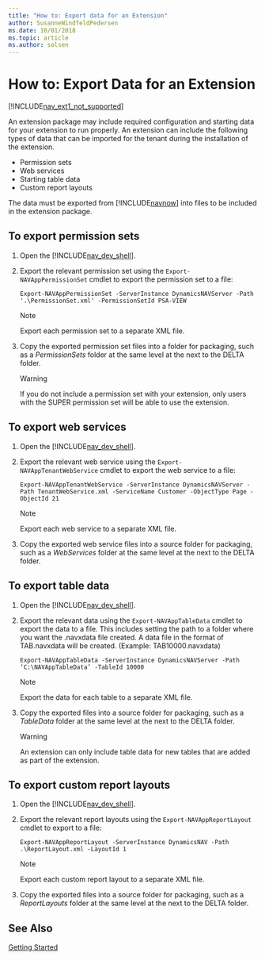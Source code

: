 ```yaml
---
title: "How to: Export data for an Extension"
author: SusanneWindfeldPedersen
ms.date: 10/01/2018
ms.topic: article
ms.author: solsen
---
```

# How to: Export Data for an Extension
[!INCLUDE[nav_ext1_not_supported](includes/nav_ext1_not_supported.md)]

An extension package may include required configuration and starting data for your extension to run properly. An extension can include the following types of data that can be imported for the tenant during the installation of the extension.  

- Permission sets
- Web services
- Starting table data
- Custom report layouts

The data must be exported from [!INCLUDE[navnow](includes/navnow_md.md)] into files to be included in the extension package.

## To export permission sets
1.	Open the [!INCLUDE[nav_dev_shell](includes/nav_dev_shell_md.md)].
2.	Export the relevant permission set using the `Export-NAVAppPermissionSet` cmdlet to export the permission set to a file:

    `Export-NAVAppPermissionSet -ServerInstance DynamicsNAVServer -Path '.\PermissionSet.xml' -PermissionSetId PSA-VIEW`

    > [!NOTE]  
    >  Export each permission set to a separate XML file.

3.	Copy the exported permission set files into a folder for packaging, such as a *PermissionSets* folder at the same level at the next to the DELTA folder.
    > [!WARNING]  
    > If you do not include a permission set with your extension, only users with the SUPER permission set will be able to use the extension.

## To export web services
1.	Open the [!INCLUDE[nav_dev_shell](includes/nav_dev_shell_md.md)].
2.	Export the relevant web service using the `Export-NAVAppTenantWebService` cmdlet to export the web service to a file:

    `Export-NAVAppTenantWebService -ServerInstance DynamicsNAVServer -Path TenantWebService.xml -ServiceName Customer -ObjectType Page -ObjectId 21`

    > [!NOTE]  
    >  Export each web service to a separate XML file.

3.	Copy the exported web service files into a source folder for packaging, such as a *WebServices* folder at the same level at the next to the DELTA folder.

## To export table data
1.	Open the [!INCLUDE[nav_dev_shell](includes/nav_dev_shell_md.md)].
2.	Export the relevant data using the `Export-NAVAppTableData` cmdlet to export the data to a file. This includes setting the path to a folder where you want the .navxdata file created. A data file in the format of TAB<TABLEID>.navxdata will be created. (Example: TAB10000.navxdata)

    `Export-NAVAppTableData -ServerInstance DynamicsNAVServer -Path ‘C:\NAVAppTableData’ -TableId 10000`

    > [!NOTE]  
    >  Export the data for each table to a separate XML file.

3.	Copy the exported files into a source folder for packaging, such as a *TableData* folder at the same level at the next to the DELTA folder.
    >[!WARNING]
    > An extension can only include table data for new tables that are added as part of the extension.

## To export custom report layouts

1.	Open the [!INCLUDE[nav_dev_shell](includes/nav_dev_shell_md.md)].
2.	Export the relevant report layouts using the `Export-NAVAppReportLayout` cmdlet to export to a file:

    `Export-NAVAppReportLayout -ServerInstance DynamicsNAV -Path .\ReportLayout.xml -LayoutId 1`

    > [!NOTE]  
    >  Export each custom report layout to a separate XML file.

3.	Copy the exported files into a source folder for packaging, such as a *ReportLayouts* folder at the same level at the next to the DELTA folder.


## See Also  
[Getting Started](developer/devenv-get-started.md)  
<!--
[Extending Microsoft Dynamics NAV Using Extension Packages](Extending-Microsoft-Dynamics-NAV-Using-Extension-Packages.md)  
[How to: Develop an Extension](How-to--Develop-an-Extension.md)  
[How to: Create an Extension Package](How-to--Create-an-Extension-Package.md)  
[How to: Publish and Install an Extension](How-to--Publish-and-Install-an-Extension.md)   
[Comparing and Merging Application Object Source Files](Comparing-and-Merging-Application-Object-Source-Files.md)  
[Microsoft Dynamics NAV Windows PowerShell Cmdlets](Microsoft-Dynamics-NAV-Windows-PowerShell-Cmdlets.md)  
[Development Cmdlets for Microsoft Dynamics NAV](https://go.microsoft.com/fwlink/?LinkID=510540)
-->